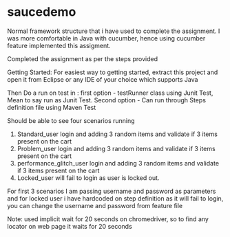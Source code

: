 # saucedemo

Normal framework structure that i have used to complete the assignment. I was more comfortable in Java with cucumber, hence using cucumber feature implemented this assigment.

Completed the assignment as per the steps provided 

Getting Started: For easiest way to getting started, extract this project and open it from Eclipse or any IDE of your choice which supports Java

Then Do a run on test in : first option - testRunner class using Junit Test, Mean to say run as Junit Test.
                           Second option - Can run through Steps definition file using Maven Test


Should be able to see four scenarios running

1. Standard_user login and adding 3 random items and validate if 3 items present on the cart
2. Problem_user login and adding 3 random items and validate if 3 items present on the cart
3. performance_glitch_user login and adding 3 random items and validate if 3 items present on the cart
4. Locked_user will fail to login as user is locked out.

For first 3 scenarios I am passing username and password as parameters and for locked user i have hardcoded on step definition as it will fail to login, you can change the username and password from feature file

Note: used implicit wait for 20 seconds on chromedriver, so to find any locator on web page it waits for 20 seconds 
